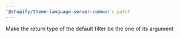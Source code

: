 ```yaml
---
'@shopify/theme-language-server-common': patch
---
```


Make the return type of the default filter be the one of its argument
